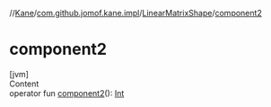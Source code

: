 //[Kane](../../index.md)/[com.github.jomof.kane.impl](../index.md)/[LinearMatrixShape](index.md)/[component2](component2.md)



# component2  
[jvm]  
Content  
operator fun [component2](component2.md)(): [Int](https://kotlinlang.org/api/latest/jvm/stdlib/kotlin/-int/index.html)  



